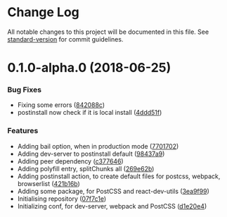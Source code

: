 # Change Log

All notable changes to this project will be documented in this file. See [standard-version](https://github.com/conventional-changelog/standard-version) for commit guidelines.

<a name="0.1.0-alpha.0"></a>
# 0.1.0-alpha.0 (2018-06-25)


### Bug Fixes

* Fixing some errors ([842088c](https://github.com/thc-tools/webpack-react/commit/842088c))
* postinstall now check if it is local install ([4ddd51f](https://github.com/thc-tools/webpack-react/commit/4ddd51f))


### Features

* Adding bail option, when in production mode ([7701702](https://github.com/thc-tools/webpack-react/commit/7701702))
* Adding dev-server to postinstall default ([98437a9](https://github.com/thc-tools/webpack-react/commit/98437a9))
* Adding peer dependency ([c377646](https://github.com/thc-tools/webpack-react/commit/c377646))
* Adding polyfill entry, splitChunks all ([269e62b](https://github.com/thc-tools/webpack-react/commit/269e62b))
* Adding postinstall action, to create default files for postcss, webpack, browserlist ([421b16b](https://github.com/thc-tools/webpack-react/commit/421b16b))
* Adding some package, for PostCSS and react-dev-utils ([3ea9f99](https://github.com/thc-tools/webpack-react/commit/3ea9f99))
* Initialising repository ([07f7c1e](https://github.com/thc-tools/webpack-react/commit/07f7c1e))
* Initializing conf, for dev-server, webpack and PostCSS ([d1e20e4](https://github.com/thc-tools/webpack-react/commit/d1e20e4))
